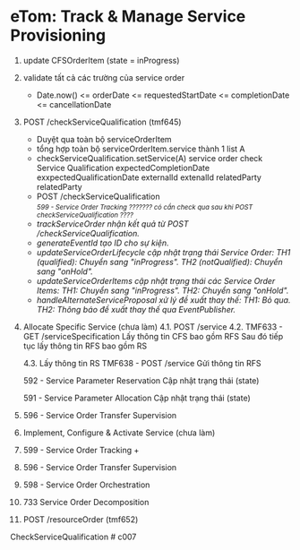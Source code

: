 # eTom: Track & Manage  Service Provisioning

1. update CFSOrderItem (state = inProgress)
2. validate tất cả các trường của service order
	+ Date.now() <= orderDate <= requestedStartDate <= completionDate <= cancellationDate
3. POST /checkServiceQualification (tmf645)
	+ Duyệt qua toàn bộ serviceOrderItem
	+ tổng hợp toàn bộ serviceOrderItem.service  thành 1 list A
	+ checkServiceQualification.setService(A)
		service order			check Service Qualification
		expectedCompletionDate		exxpectedQualificationDate
		externalId			extenalId
		relatedParty			relatedParty
	+ POST /checkServiceQualification
<i><sub>   
599 - Service Order Tracking ??????? có cần check qua sau khi POST checkServiceQualification ???? 
	+ trackServiceOrder nhận kết quả từ POST /checkServiceQualification.
	+ generateEventId tạo ID cho sự kiện.
	+ updateServiceOrderLifecycle cập nhật trạng thái Service Order:
		TH1 (qualified): Chuyển sang "inProgress".
		TH2 (notQualified): Chuyển sang "onHold".
	+ updateServiceOrderItems cập nhật trạng thái các Service Order Items:
		TH1: Chuyển sang "inProgress".
		TH2: Chuyển sang "onHold".
	+ handleAlternateServiceProposal xử lý đề xuất thay thế:
		TH1: Bỏ qua.
		TH2: Thông báo đề xuất thay thế qua EventPublisher.
</i></sub>

4. Allocate Specific Service (chưa làm)
	4.1. POST /service
	4.2. TMF633 - GET /serviceSpecification
	Lấy thông tin CFS bao gồm RFS
	Sau đó tiếp tục lấy thông tin RFS bao gồm RS

	4.3. Lấy thông tin RS
	TMF638 - POST /service
	Gửi thông tin RFS

	592 - Service Parameter Reservation
	Cập nhật trạng thái (state)

	591 - Service Parameter Allocation
	Cập nhật trạng thái (state)	

7. 596 - Service Order Transfer Supervision
	
8. Implement, Configure & Activate Service (chưa làm)
	
5. 599 - Service Order Tracking
	+ 
6. 596 - Service Order Transfer Supervision

7. 598 - Service Order Orchestration

8. 733 Service Order Decomposition

9. POST /resourceOrder (tmf652)




CheckServiceQualification # c007
